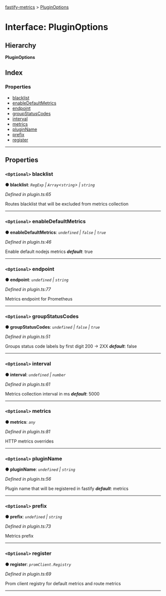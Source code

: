 [fastify-metrics](../README.md) > [PluginOptions](../interfaces/pluginoptions.md)

# Interface: PluginOptions

## Hierarchy

**PluginOptions**

## Index

### Properties

* [blacklist](pluginoptions.md#blacklist)
* [enableDefaultMetrics](pluginoptions.md#enabledefaultmetrics)
* [endpoint](pluginoptions.md#endpoint)
* [groupStatusCodes](pluginoptions.md#groupstatuscodes)
* [interval](pluginoptions.md#interval)
* [metrics](pluginoptions.md#metrics)
* [pluginName](pluginoptions.md#pluginname)
* [prefix](pluginoptions.md#prefix)
* [register](pluginoptions.md#register)

---

## Properties

<a id="blacklist"></a>

### `<Optional>` blacklist

**● blacklist**: *`RegExp` | `Array`<`string`> | `string`*

*Defined in plugin.ts:65*

Routes blacklist that will be excluded from metrics collection

___
<a id="enabledefaultmetrics"></a>

### `<Optional>` enableDefaultMetrics

**● enableDefaultMetrics**: *`undefined` | `false` | `true`*

*Defined in plugin.ts:46*

Enable default nodejs metrics
*__default__*: true

___
<a id="endpoint"></a>

### `<Optional>` endpoint

**● endpoint**: *`undefined` | `string`*

*Defined in plugin.ts:77*

Metrics endpoint for Prometheus

___
<a id="groupstatuscodes"></a>

### `<Optional>` groupStatusCodes

**● groupStatusCodes**: *`undefined` | `false` | `true`*

*Defined in plugin.ts:51*

Groups status code labels by first digit 200 -> 2XX
*__default__*: false

___
<a id="interval"></a>

### `<Optional>` interval

**● interval**: *`undefined` | `number`*

*Defined in plugin.ts:61*

Metrics collection interval in ms
*__default__*: 5000

___
<a id="metrics"></a>

### `<Optional>` metrics

**● metrics**: *`any`*

*Defined in plugin.ts:81*

HTTP metrics overrides

___
<a id="pluginname"></a>

### `<Optional>` pluginName

**● pluginName**: *`undefined` | `string`*

*Defined in plugin.ts:56*

Plugin name that will be registered in fastify
*__default__*: metrics

___
<a id="prefix"></a>

### `<Optional>` prefix

**● prefix**: *`undefined` | `string`*

*Defined in plugin.ts:73*

Metrics prefix

___
<a id="register"></a>

### `<Optional>` register

**● register**: *`promClient.Registry`*

*Defined in plugin.ts:69*

Prom client registry for default metrics and route metrics

___

